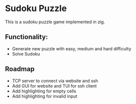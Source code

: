 # Sudoku Puzzle
This is a sudoku puzzle game implemented in zig.

## Functionality:
- Generate new puzzle with easy, medium and hard difficulty
- Solve Sudoku

## Roadmap
- TCP server to connect via website and ssh
- Add GUI for website and TUI for ssh client
- Add highlighting for empty cells
- Add highlighting for invalid input
